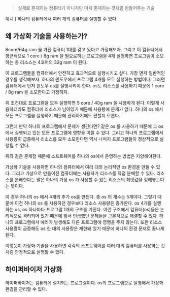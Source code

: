 > 실제로 존재하는 컴퓨터가 아니지만 마치 존재하는 것처럼 만들어주는 기술

예시 ) 하나의 컴퓨터에서 여러 개의 컴퓨터를 실행할 수 있다.

## 왜 가상화 기술을 사용하는가?
8core/64g ram 을 가진 컴퓨터 1대를 갖고 있다고 가정해보자. 그리고 이 컴퓨터에서 평균적으로 1 core / 8g ram 을 필요로하는 프로그램을 4개 실행하면 프로그램이 소모하는 총 리소스는 4코어의 32g ram 이 된다.

이 프로그램들을 컴퓨터에서 안전하고 효과적으로 실행시키고 싶다. 가장 먼저 일반적인 경우를 생각해보자. 하나의 윈도우에서 프로그램 4개를 모두 실행하는 방법이다. 그러면 컴퓨터에서 먼저 윈도우 os를 실행시켜야 한다. os도 리소스를 사용하기 때문에 1 core / 8g ram 을 소모한다고 가정하자.

위 조건대로 프로그램을 모두 실행하면 5 core / 40g ram 을 사용하게 된다. 이렇게 사용하더라도 컴퓨터에 리소스가 남아있기 때문에 사용량에 문제가 없다. 하나의 os 에서 모든 프로그램을 실행하기 때문에 관리하기에도 편할지 모른다.

그런데 만약 하나의 프로그램에서 문제가 생긴다면? 같은 os 를 사용하기 때문에 그 os 에서 실행되고 있는 모든 프로그램에 영향을 미칠 수 있다. 그리고 하나의 프로그램에서 사용량이 급증해서 리소스를 모두 소모한다면 역시 나머지 프로그램들이 정상적으로 실행될 수 없다. 

위와 같은 문제점 때문에 소프트웨어를 하나의 os에서 운영하는 방법은 지양해야한다.

가상화 기술을 사용하면 하나의 컴퓨터에서 여러 대의 논리적인 os 환경을 만들 수 있다. 그리고 가상으로 만들어진 컴퓨터에는 사용자가 리소스를 직접 분배할 수 있다. 리소스를 분배한다는 말은 하나의 가상 os 가 사용할 수 있는 리소스의 최댓값을 정해놓는다는 뜻이다.

이 경우 하나의 os 에서 4개의 추가 os를 만든다. 총 os 의 개수는 5개이다. 그렇기 때문에 이전 하나의 os 를 사용하던 경우보다 리소스 사용량은 증가한다. os 4개를 실행하는 os, os 하나마다 프로그램 1개의 구조를 가진다. 이런 구조에서 컴퓨터(os)들은 논리적으로 격리되어 있기 때문에 앞서 언급했던 문제들을 근본적으로 해결할 수 있다. 하나의 프로그램에서 에러가 발생해도 다른 프로그램에 영행을 주지 않는다. 또한 리소스 사용량이 급증해도 os 한 대의 사용량은 제한돼 있기 때문에 하나의 환경 문제로 끝나게 된다. 

이렇듯이 가상화 기술을 사용하면 각각의 소프트웨어를 여러 대의 컴퓨터를 사용하는 것처럼 안정적으로 실행할 수 있다. 

## 하이퍼바이저 가상화
하이퍼바이저는 컴퓨터에 설치되는 프로그램이다. os의 프로그램으로 실행해서 가상화 환경을 관리할 수 있다. 